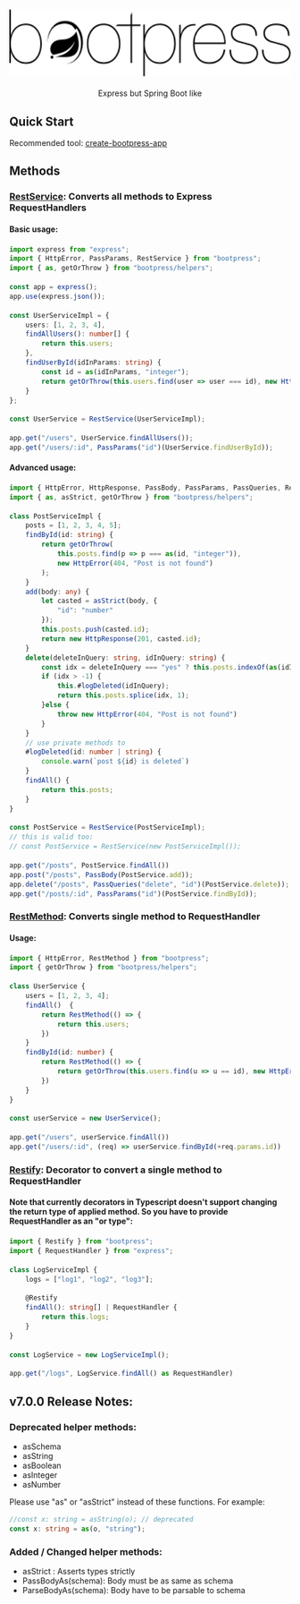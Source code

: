 <h1 align="center" style="margin-bottom: 0" >
<img src="https://raw.githubusercontent.com/ufukbakan/bootpress/main/bootpress.svg" height=120 alt="bootpress">
</h1>
<p align=center>Express but Spring Boot like</p>

## Quick Start
Recommended tool: [create-bootpress-app](https://www.npmjs.com/package/create-bootpress-app)

## Methods
### **<u>RestService</u>**: Converts all methods to Express RequestHandlers
#### Basic usage:
```ts
import express from "express";
import { HttpError, PassParams, RestService } from "bootpress";
import { as, getOrThrow } from "bootpress/helpers";

const app = express();
app.use(express.json());

const UserServiceImpl = {
    users: [1, 2, 3, 4],
    findAllUsers(): number[] {
        return this.users;
    },
    findUserById(idInParams: string) {
        const id = as(idInParams, "integer");
        return getOrThrow(this.users.find(user => user === id), new HttpError(404, "Not Found"));
    }
};

const UserService = RestService(UserServiceImpl);

app.get("/users", UserService.findAllUsers());
app.get("/users/:id", PassParams("id")(UserService.findUserById));
```

#### Advanced usage:
```ts
import { HttpError, HttpResponse, PassBody, PassParams, PassQueries, RestService } from "bootpress";
import { as, asStrict, getOrThrow } from "bootpress/helpers";

class PostServiceImpl {
    posts = [1, 2, 3, 4, 5];
    findById(id: string) {
        return getOrThrow(
            this.posts.find(p => p === as(id, "integer")),
            new HttpError(404, "Post is not found")
        );
    }
    add(body: any) {
        let casted = asStrict(body, {
            "id": "number"
        });
        this.posts.push(casted.id);
        return new HttpResponse(201, casted.id);
    }
    delete(deleteInQuery: string, idInQuery: string) {
        const idx = deleteInQuery === "yes" ? this.posts.indexOf(as(idInQuery, "integer")) : -1;
        if (idx > -1) {
            this.#logDeleted(idInQuery);
            return this.posts.splice(idx, 1);
        }else {
            throw new HttpError(404, "Post is not found")
        }
    }
    // use private methods to  
    #logDeleted(id: number | string) {
        console.warn(`post ${id} is deleted`)
    }
    findAll() {
        return this.posts;
    }
}

const PostService = RestService(PostServiceImpl);
// this is valid too:
// const PostService = RestService(new PostServiceImpl());

app.get("/posts", PostService.findAll())
app.post("/posts", PassBody(PostService.add));
app.delete("/posts", PassQueries("delete", "id")(PostService.delete));
app.get("/posts/:id", PassParams("id")(PostService.findById));
```

### **<u>RestMethod</u>**: Converts single method to RequestHandler
#### Usage:
```ts
import { HttpError, RestMethod } from "bootpress";
import { getOrThrow } from "bootpress/helpers";

class UserService {
    users = [1, 2, 3, 4];
    findAll()  {
        return RestMethod(() => {
            return this.users;
        })
    }
    findById(id: number) {
        return RestMethod(() => {
            return getOrThrow(this.users.find(u => u == id), new HttpError(404, "Not Found"));
        })
    }
}

const userService = new UserService();

app.get("/users", userService.findAll())
app.get("/users/:id", (req) => userService.findById(+req.params.id))
```

### **<u>Restify</u>**: Decorator to convert a single method to RequestHandler
#### Note that currently decorators in Typescript doesn't support changing the return type of applied method. So you have to provide RequestHandler as an "or type":

```ts
import { Restify } from "bootpress";
import { RequestHandler } from "express";

class LogServiceImpl {
    logs = ["log1", "log2", "log3"];

    @Restify
    findAll(): string[] | RequestHandler {
        return this.logs;
    }
}

const LogService = new LogServiceImpl();

app.get("/logs", LogService.findAll() as RequestHandler)
```

## v7.0.0 Release Notes:

### Deprecated helper methods:
- asSchema
- asString
- asBoolean
- asInteger
- asNumber

Please use "as" or "asStrict" instead of these functions. For example:

```ts
//const x: string = asString(o); // deprecated
const x: string = as(o, "string"); 
```

### Added / Changed helper methods:
- asStrict : Asserts types strictly
- PassBodyAs(schema): Body must be as same as schema
- ParseBodyAs(schema): Body have to be parsable to schema